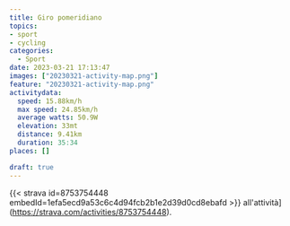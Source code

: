 ```yaml
---
title: Giro pomeridiano
topics:
- sport
- cycling
categories:
  - Sport
date: 2023-03-21 17:13:47
images: ["20230321-activity-map.png"]
feature: "20230321-activity-map.png"
activitydata:
  speed: 15.88km/h
  max speed: 24.85km/h
  average watts: 50.9W
  elevation: 33mt
  distance: 9.41km
  duration: 35:34
places: []

draft: true
---
```






[//]: # ({{< figure src="20230321-activity-map.png" title="map" >}})


{{< strava id=8753754448 embedId=1efa5ecd9a53c6c4d94fcb2b1e2d39d0cd8ebafd >}} all'attività](https://strava.com/activities/8753754448).
